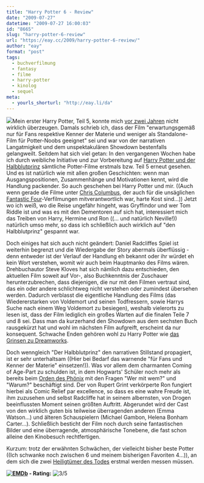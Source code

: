 ```yaml
---
title: "Harry Potter 6 - Review"
date: "2009-07-27"
datetime: "2009-07-27 16:00:03"
id: "8665"
slug: "harry-potter-6-review"
url: "https://eay.cc/2009/harry-potter-6-review/"
author: "eay"
format: "post"
tags:
  - buchverfilmung
  - fantasy
  - filme
  - harry-potter
  - kinolog
  - sequel
meta:
  - yourls_shorturl: "http://eay.li/da"
---
```


![](/uploads/2009/harrypotter6.jpg)Mein erster Harry Potter, Teil 5, konnte mich [vor zwei Jahren](//eay.cc/2007/harry-potter-und-der-gahner-des-eay/) nicht wirklich überzeugen. Damals schrieb ich, dass der Film "erwartungsgemäß nur für Fans respektive Kenner der Materie und weniger als Standalone-Film für Potter-Noobs geeignet" sei und war von der narrativen Langatmigkeit und dem unspektakulären Showdown bestenfalls gelangweilt. Seitdem hat sich viel getan: In den vergangenen Wochen habe ich durch weibliche Initiative und zur Vorbereitung auf [Harry Potter und der Halbblutprinz](http://www.imdb.de/title/tt0417741/) sämtliche Potter-Filme erstmals bzw. Teil 5 erneut gesehen. Und es ist natürlich wie mit allen großen Geschichten: wenn man Ausgangspositionen, Zusammenhänge und Motivationen kennt, wird die Handlung packender. So auch geschehen bei Harry Potter und mir. ((Auch wenn gerade die Filme unter [Chris Columbus](http://www.imdb.com/name/nm0001060/), der auch für die unsäglichen [Fantastic Four](//eay.cc/2007/ruin-of-the-silver-surfer/)\-Verfilmungen mitverantwortlich war, harte Kost sind...)) Jetzt wo ich weiß, wo die Reise ungefähr hingeht, was Gryffindor und wer Tom Riddle ist und was es mit den Dementoren auf sich hat, interessiert mich das Treiben von Harry, Hermine und Ron ((... und natürlich Neville!)) natürlich umso mehr, so dass ich schließlich auch wirklich auf "den Halbblutprinz" gespannt war.

Doch einiges hat sich auch nicht geändert: Daniel Radcliffes Spiel ist weiterhin begrenzt und die Wiedergabe der Story abermals überflüssig - denn entweder ist der Verlauf der Handlung eh bekannt oder ihr würdet eh kein Wort verstehen, womit wir auch beim Hauptmanko des Films wären. Drehbuchautor Steve Kloves hat sich nämlich dazu entschieden, den aktuellen Film soweit auf Vor-, also Buchkenntnis der Zuschauer herunterzubrechen, dass diejenigen, die nur mit den Filmen vertraut sind, das ein oder andere schlichtweg nicht verstehen oder zumindest übersehen werden. Dadurch verblasst die eigentliche Handlung des Films (das Wiedererstarken von Voldemort und seinen Todfressern, sowie Harrys Suche nach einem Weg Voldemort zu besiegen), weshalb vielerorts zu lesen ist, dass der Film lediglich ein großes Warten auf die finalen Teile 7 und 8 sei. Dass man da kurzerhand den Showdown aus dem sechsten Buch rausgekürzt hat und wohl im nächsten Film aufgreift, erscheint da nur konsequent. Schwache Enden gehören wohl zu Harry Potter wie [das Grinsen zu Dreamworks](//eay.cc/2009/pixar-vs-dreamworks/).

Doch wenngleich "Der Halbblutprinz" den narrativen Stillstand propagiert, ist er sehr unterhaltsam ((Hier bei Bedarf das warnende "für Fans und Kenner der Materie" einsetzen!)). Was vor allem dem charmanten Coming of Age-Part zu schulden ist, in dem Hogwarts' Schüler noch mehr als bereits beim [Orden des Phönix](//eay.cc/2007/harry-potter-und-der-gahner-des-eay/) mit den Fragen "Wer mit wem?" und "Warum?" beschäftigt sind. Der von Rupert Grint verkörperte Ron fungiert hierbei als Comic Relief par excellence, so dass es eine wahre Freude ist, ihm zuzusehen und selbst Radcliffe hat in seinem albernsten, von Drogen beeinflussten Moment seinen größten Auftritt. Abgerundet wird der Cast von den wirklich guten bis teilweise überragenden anderen (Emma Watson...) und älteren Schauspielern (Michael Gambon, Helena Bonham Carter...). Schließlich besticht der Film noch durch seine fantastischen Bilder und eine überragende, atmosphärische Tonebene, die fast schon alleine den Kinobesuch rechtfertigen.

Kurzum: trotz der erwähnten Schwächen, der vielleicht bisher beste Potter ((Ich schwanke noch zwischen 6 und meinem bisherigen Favoriten 4...)), an dem sich die zwei [Heiligtümer des Todes](http://www.imdb.de/title/tt0926084/) erstmal werden messen müssen.

 **[![EMDb](/uploads/pages/emdb/emdb_mini.gif)](http://eay.cc/emdb/) - Rating:** ![3/5](/uploads/pages/emdb/s_3.gif)
